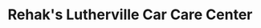 ---
title: "Rehak's Lutherville Car Care Center"
url: /lutherville/rehaks-lutherville-car-care-center/
shop: car repair
---